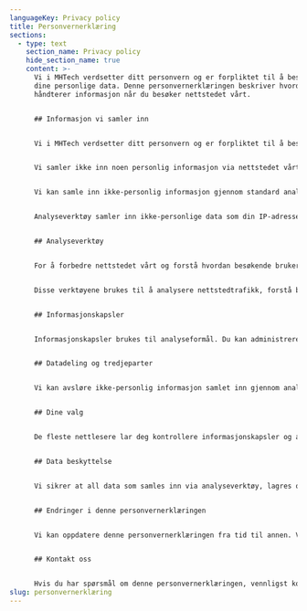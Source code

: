 ```yaml
---
languageKey: Privacy policy
title: Personvernerklæring
sections:
  - type: text
    section_name: Privacy policy
    hide_section_name: true
    content: >-
      Vi i MHTech verdsetter ditt personvern og er forpliktet til å beskytte
      dine personlige data. Denne personvernerklæringen beskriver hvordan vi
      håndterer informasjon når du besøker nettstedet vårt.


      ## Informasjon vi samler inn


      Vi i MHTech verdsetter ditt personvern og er forpliktet til å beskytte dine personlige data. Denne personvernerklæringen beskriver hvordan vi håndterer informasjon når du besøker nettstedet vårt.


      Vi samler ikke inn noen personlig informasjon via nettstedet vårt. Du kan bla gjennom siden vår uten å oppgi noen personlige opplysninger.


      Vi kan samle inn ikke-personlig informasjon gjennom standard analyseverktøy for å forbedre nettleseropplevelsen din og forstå bruken av nettstedet.


      Analyseverktøy samler inn ikke-personlige data som din IP-adresse, nettlesertype, besøkte sider og tid brukt på nettstedet. Denne informasjonen er anonymisert og brukes kun til statistiske formål.


      ## Analyseverktøy


      For å forbedre nettstedet vårt og forstå hvordan besøkende bruker det, bruker vi analyseverktøy som Google Analytics.


      Disse verktøyene brukes til å analysere nettstedtrafikk, forstå brukeratferd og interesser, og forbedre nettsidens funksjonalitet og brukeropplevelse.


      ## Informasjonskapsler


      Informasjonskapsler brukes til analyseformål. Du kan administrere eller deaktivere informasjonskapsler gjennom nettleserinnstillingene.


      ## Datadeling og tredjeparter


      Vi kan avsløre ikke-personlig informasjon samlet inn gjennom analyseverktøy til tredjeparts tjenesteleverandører som hjelper oss å drifte og forbedre nettstedet vårt. Disse tjenesteleverandørene er forpliktet til å holde informasjonen din konfidensiell.


      ## Dine valg


      De fleste nettlesere lar deg kontrollere informasjonskapsler og andre sporingsverktøy. Du kan justere nettleserinnstillingene dine for å blokkere eller slette informasjonskapsler eller for å varsle deg når et nettsted prøver å plassere en informasjonskapsel på enheten din.


      ## Data beskyttelse


      Vi sikrer at all data som samles inn via analyseverktøy, lagres og håndteres sikkert i samsvar med relevante databeskyttelseslover, inkludert den generelle databeskyttelsesforordningen (GDPR). I henhold til GDPR har brukere av nettstedet vårt databeskyttelsesrettigheter, for eksempel retten til å få tilgang til, korrigere eller slette dataene deres som nettstedet vårt samler inn gjennom analyser.


      ## Endringer i denne personvernerklæringen


      Vi kan oppdatere denne personvernerklæringen fra tid til annen. Vi vil legge ut eventuelle endringer på denne siden.


      ## Kontakt oss


      Hvis du har spørsmål om denne personvernerklæringen, vennligst kontakt oss på kontakt@mhtech.no.
slug: personvernerklæring
---
```

